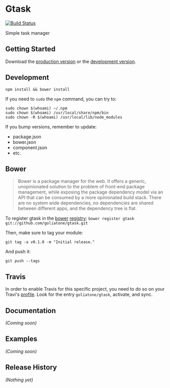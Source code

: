 # Gtask

[![Build Status](https://secure.travis-ci.org/goliatone/gtask.png)](http://travis-ci.org/goliatone/gtask)

Simple task manager

## Getting Started
Download the [production version][min] or the [development version][max].

[min]: https://raw.github.com/goliatone/gtask/master/dist/gtask.min.js
[max]: https://raw.github.com/goliatone/gtask/master/dist/gtask.js

## Development
`npm install && bower install`

If you need to `sudo` the `npm` command, you can try to:

```terminal
sudo chown $(whoami) ~/.npm
sudo chown $(whoami) /usr/local/share/npm/bin
sudo chown -R $(whoami) /usr/local/lib/node_modules
```


If you bump versions, remember to update:
- package.json
- bower.json
- component.json
- etc.


## Bower
>Bower is a package manager for the web. It offers a generic, unopinionated solution to the problem of front-end package management, while exposing the package dependency model via an API that can be consumed by a more opinionated build stack. There are no system wide dependencies, no dependencies are shared between different apps, and the dependency tree is flat.

To register gtask in the [bower](http://bower.io/) [registry](http://sindresorhus.com/bower-components/):
`bower register gtask git://github.com/goliatone/gtask.git`

Then, make sure to tag your module:

`git tag -a v0.1.0 -m "Initial release."`

And push it:

`git push --tags`


## Travis
In order to enable Travis for this specific project, you need to do so on your Travi's [profile](https://travis-ci.org/profile). Look for the entry `goliatone/gtask`, activate, and sync.


## Documentation
_(Coming soon)_

## Examples
_(Coming soon)_

## Release History
_(Nothing yet)_
